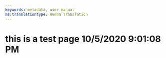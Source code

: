 ```yaml
---
keywords: metadata, user manual
ms.translationtype: Human Translation
---
```

# this is a test page 10/5/2020 9:01:08 PM
